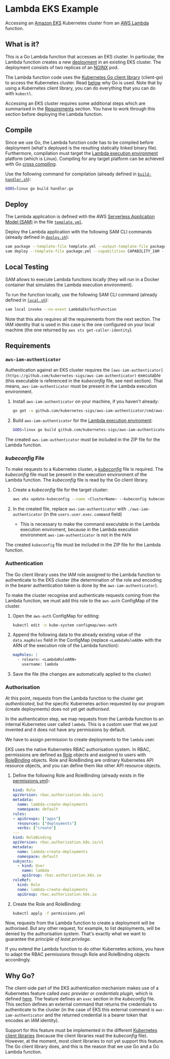 # Lambda EKS Example

Accessing an [Amazon EKS](https://aws.amazon.com/eks/) Kubernetes cluster from an [AWS Lambda](https://aws.amazon.com/lambda/) function.

## What is it?

This is a Go Lambda function that accesses an EKS cluster. In particular, the Lambda function creates a new [deployment](https://kubernetes.io/docs/reference/generated/kubernetes-api/v1.12/#deployment-v1-apps) in an existing EKS cluster. The deployment consists of two replicas of an [NGINX](https://hub.docker.com/_/nginx/) pod.

The Lambda function code uses the [Kubernetes Go client library](https://github.com/kubernetes/client-go) (client-go) to access the Kubernetes cluster. Read [below](why-go) why Go is used. Note that by using a Kubernetes client library, you can do everything that you can do with `kubectl`.

Accessing an EKS cluster requires some additional steps which are summarised in the [Requirements](requirements) section. You have to work through this section before deploying the Lambda function.


## Compile

Since we use Go, the Lambda function code has to be compiled before deployment (what's deployed is the resulting statically linked binary file). Furthermore, compilation must target the [Lambda execution environment](https://docs.aws.amazon.com/lambda/latest/dg/current-supported-versions.html) platform (which is Linux). Compiling for any target platform can be achieved with Go [cross compiling](https://dave.cheney.net/2015/08/22/cross-compilation-with-go-1-5).

Use the following command for compilation (already defined in [`build-handler.sh`](build-handler.sh)):

~~~bash
GOOS=linux go build handler.go
~~~

## Deploy

The Lambda application is defined with the AWS [Serverless Application Model (SAM)](https://docs.aws.amazon.com/serverless-application-model/latest/developerguide/what-is-sam.html) in the file [`template.yml`](template.yml).

Deploy the Lambda application with the following SAM CLI commands (already defined in [`deploy.sh`](deploy.sh])):

~~~bash
sam package --template-file template.yml --output-template-file package.yml --s3 <SOME_BUCKET>
sam deploy --template-file package.yml --capabilities CAPABILITY_IAM --stack-name lambda-eks-test
~~~

## Local Testing

SAM allows to execute Lambda functions locally (they will run in a Docker container that simulates the Lambda execution environment).

To run the function locally, use the following SAM CLI command (already defined in [`local.sh`](local.sh)):

~~~bash
sam local invoke --no-event LambdaEksTestFunction
~~~

Note that this also requires all the requirements from the next section. The IAM identity that is used in this case is the one configured on your local machine (the one returned by `aws sts get-caller-identity`).


## Requirements

### `aws-iam-authenticator`

Authentication against an EKS cluster requires the `[aws-iam-authenticator](https://github.com/kubernetes-sigs/aws-iam-authenticator)` executable (this executable is referenced in the *kubeconfig* file, see next section). That means, `aws-iam-authenticator` must be present in the Lambda execution environment.

1. Install `aws-iam-authenticator` on your machine, if you haven't already:

    ~~~bash
    go get -u github.com/kubernetes-sigs/aws-iam-authenticator/cmd/aws-iam-authenticator
    ~~~

2. Build `aws-iam-authenticator` for the [Lambda execution enviroment](https://docs.aws.amazon.com/lambda/latest/dg/current-supported-versions.html):

    ~~~bash
    GOOS=linux go build github.com/kubernetes-sigs/aws-iam-authenticator/cmd/aws-iam-authenticator
    ~~~

The created `aws-iam-authenticator` must be included in the ZIP file for the Lambda function.

### *kubeconfig* File

To make requests to a Kubernetes cluster, a [*kubeconfig*](https://kubernetes.io/docs/concepts/configuration/organize-cluster-access-kubeconfig/) file is required.  The *kubeconfig* file must be present in the execution environment of the Lambda function. The *kubeconfig* file is read by the Go client library.

1. Create a *kubeconfig* file for the target cluster:

    ~~~bash
    aws eks update-kubeconfig --name <ClusterName> --kubeconfig kubeconfig
    ~~~

2. In the created file, replace `aws-iam-authenticator` with `./aws-iam-authenticator` (in the `users.user.exec.command` field)
    - This is necessary to make the command executable in the Lambda execution enviroment, because in the Lambda execution environment `aws-iam-authenticator` is not in the `PATH`

The created `kubeconfig` file must be included in the ZIP file for the Lambda function.

### Authentication

The Go client library uses the IAM role assigned to the Lambda function to authenticate to the EKS cluster (the determination of the role and encoding in the bearer authentication token is done by the `aws-iam-authenticator`).

To make the cluster recognise and authenticate requests coming from the Lambda function, we must add this role to the `aws-auth` ConfigMap of the cluster.

1. Open the `aws-auth` ConfigMap for editing:

    ~~~bash
    kubectl edit -n kube-system configmap/aws-auth
    ~~~

2. Append the following data to the already existing value of the `data.mapRoles` field in the ConfigMap (replace `<LambdaRoleARN>` with the ARN of the execution role of the Lambda function): 

    ~~~yaml
    mapRoles: |
      - rolearn: <LambdaRoleARN>
        username: lambda
    ~~~

3. Save the file (the changes are automatically applied to the cluster)    


### Authorisation

At this point, requests from the Lambda function to the cluster get *authenticated*, but the specific Kubernetes action requested by our program (create deployments) does not yet get *authorised*.

In the authentication step, we map requests from the Lambda function to an internal Kubernetes user called `lambda`. This is a custom user that we just invented and it does not have any permissions by default.

We have to assign permission to create deployments to the `lambda` user.

EKS uses the native Kubernetes RBAC authorisation system. In RBAC, permissions are defined as [Role](https://kubernetes.io/docs/reference/generated/kubernetes-api/v1.12/#role-v1-rbac-authorization-k8s-io) objects and assigned to users with [RoleBinding](https://kubernetes.io/docs/reference/generated/kubernetes-api/v1.12/#rolebinding-v1-rbac-authorization-k8s-io) objects. Role and RoleBinding are ordinary Kubernetes API resource objects, and you can define them like other API resource objects.

1. Define the following Role and RoleBinding (already exists in file [permissions.yml](permissions.yml)):

    ~~~yaml
    kind: Role
    apiVersion: rbac.authorization.k8s.io/v1
    metadata:
      name: lambda-create-deployments
      namespace: default
    rules:
    - apiGroups: ["apps"]
      resources: ["deployments"]
      verbs: ["create"]
    ---
    kind: RoleBinding
    apiVersion: rbac.authorization.k8s.io/v1
    metadata:
      name: lambda-create-deployments
      namespace: default
    subjects:
      - kind: User
        name: lambda
        apiGroup: rbac.authorization.k8s.io
    roleRef:
      kind: Role
      name: lambda-create-deployments
      apiGroup: rbac.authorization.k8s.io
    ~~~

2. Create the Role and RoleBinding:

    ~~~bash
    kubectl apply -f permissions.yml
    ~~~

Now, requests from the Lambda function to create a deployment will be authorised. But any other request, for example, to list deployments, will be denied by the authorisation system. That's exactly what we want to guarantee the *principle of least privilege*.

If you extend the Lambda function to do other Kubernetes actions, you have to adapt the RBAC permissions through Role and RoleBinding objects accordingly.

## Why Go?

The client-side part of the EKS authentication mechanism makes use of a Kubernetes feature called *exec provider* or *credentials plugin*, which is defined [here](https://kubernetes.io/docs/reference/access-authn-authz/authentication/#client-go-credential-plugins). The feature defines an `exec` section in the *kubeconfig* file. This section defines an external command that returns the credentials to authenticate to the cluster (in the case of EKS this external command is `aws-iam-authenticator` and the returned credential is a bearer token that encodes an IAM identity).

Support for this feature must be implemented in the different [Kubernetes client libraries](https://kubernetes.io/docs/reference/using-api/client-libraries/) (because the client libraries read the *kubeconfig* file). However, at the moment, most client libraries to not yet support this feature. The Go client library does, and this is the reason that we use Go and a Go Lambda function.

